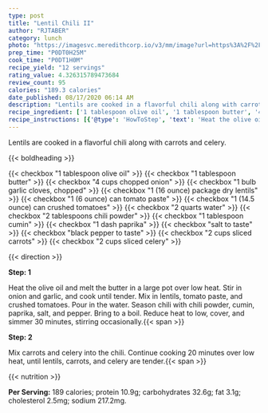 ```yaml
---
type: post
title: "Lentil Chili II"
author: "RJTABER"
category: lunch
photo: "https://imagesvc.meredithcorp.io/v3/mm/image?url=https%3A%2F%2Fimages.media-allrecipes.com%2Fuserphotos%2F143066.jpg"
prep_time: "P0DT0H25M"
cook_time: "P0DT1H0M"
recipe_yield: "12 servings"
rating_value: 4.326315789473684
review_count: 95
calories: "189.3 calories"
date_published: 08/17/2020 06:14 AM
description: "Lentils are cooked in a flavorful chili along with carrots and celery."
recipe_ingredient: ['1 tablespoon olive oil', '1 tablespoon butter', '4 cups chopped onion', '1 bulb garlic cloves, chopped', '1 (16 ounce) package dry lentils', '1 (6 ounce) can tomato paste', '1 (14.5 ounce) can crushed tomatoes', '2 quarts water', '2 tablespoons chili powder', '1 tablespoon cumin', '1 dash paprika', 'salt to taste', 'black pepper to taste', '2 cups sliced carrots', '2 cups sliced celery']
recipe_instructions: [{'@type': 'HowToStep', 'text': 'Heat the olive oil and melt the butter in a large pot over low heat. Stir in onion and garlic, and cook until tender. Mix in lentils, tomato paste, and crushed tomatoes. Pour in the water. Season chili with chili powder, cumin, paprika, salt, and pepper. Bring to a boil. Reduce heat to low, cover, and simmer 30 minutes, stirring occasionally.\n'}, {'@type': 'HowToStep', 'text': 'Mix carrots and celery into the chili. Continue cooking 20 minutes over low heat, until lentils, carrots, and celery are tender.\n'}]
---
```


Lentils are cooked in a flavorful chili along with carrots and celery. 

{{< boldheading >}}

{{< checkbox "1 tablespoon olive oil" >}}
{{< checkbox "1 tablespoon butter" >}}
{{< checkbox "4 cups chopped onion" >}}
{{< checkbox "1 bulb garlic cloves, chopped" >}}
{{< checkbox "1 (16 ounce) package dry lentils" >}}
{{< checkbox "1 (6 ounce) can tomato paste" >}}
{{< checkbox "1 (14.5 ounce) can crushed tomatoes" >}}
{{< checkbox "2 quarts water" >}}
{{< checkbox "2 tablespoons chili powder" >}}
{{< checkbox "1 tablespoon cumin" >}}
{{< checkbox "1 dash paprika" >}}
{{< checkbox "salt to taste" >}}
{{< checkbox "black pepper to taste" >}}
{{< checkbox "2 cups sliced carrots" >}}
{{< checkbox "2 cups sliced celery" >}}


{{< direction >}}

**Step: 1**

Heat the olive oil and melt the butter in a large pot over low heat. Stir in onion and garlic, and cook until tender. Mix in lentils, tomato paste, and crushed tomatoes. Pour in the water. Season chili with chili powder, cumin, paprika, salt, and pepper. Bring to a boil. Reduce heat to low, cover, and simmer 30 minutes, stirring occasionally.{{< span >}}

**Step: 2**

Mix carrots and celery into the chili. Continue cooking 20 minutes over low heat, until lentils, carrots, and celery are tender.{{< span >}}

{{< nutrition >}}

**Per Serving:** 189 calories; protein 10.9g; carbohydrates 32.6g; fat 3.1g; cholesterol 2.5mg; sodium 217.2mg.